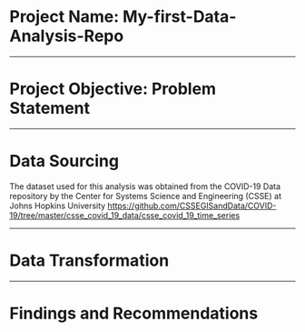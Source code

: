 # Project Name: My-first-Data-Analysis-Repo

----
# Project Objective: Problem Statement


----
# Data Sourcing
The dataset used for this analysis was obtained from the COVID-19 Data repository by the Center for Systems Science and Engineering (CSSE) at Johns Hopkins University https://github.com/CSSEGISandData/COVID-19/tree/master/csse_covid_19_data/csse_covid_19_time_series


----
# Data Transformation


----
# Findings and Recommendations
